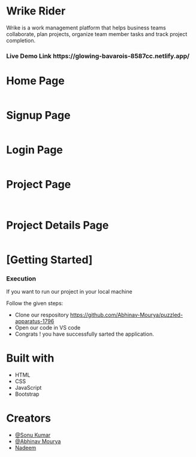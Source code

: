 # Wrike Rider
Wrike is a work management platform that helps business teams collaborate, plan projects, organize team member tasks and track project completion.
<h3>Live Demo Link https://glowing-bavarois-8587cc.netlify.app/ </h3>

 <h1>Home Page</h1>
    <img src="https://i.postimg.cc/XYDxnD34/Screenshot-2023-02-27-at-10-23-29-PM.png" alt="">
  <h1>Signup Page</h1>
    <img src="https://i.postimg.cc/htw8kzbG/Screenshot-2023-02-27-at-10-23-46-PM.png" alt="">
     <h1>Login Page</h1>
    <img src="https://i.postimg.cc/26C1MrJ6/Screenshot-2023-02-27-at-10-23-38-PM.png" alt="">
     <h1>Project Page</h1>
    <img src="https://i.postimg.cc/L8N45L0H/Screenshot-2023-02-27-at-10-25-11-PM.png" alt="">
    <img src="https://i.postimg.cc/ZKmJLVGb/Screenshot-2023-02-27-at-10-25-19-PM.png" alt="">
    <img src="https://i.postimg.cc/HkhGF2h7/Screenshot-2023-02-27-at-10-25-37-PM.png" alt="">
<!--     <img src="https://i.postimg.cc/rs8YD0Hk/Screenshot-2023-02-27-at-10-25-56-PM.png" alt=""> -->
    <img src="https://i.postimg.cc/25Qwnjh8/Screenshot-2023-02-27-at-10-26-40-PM.png" alt="">
    <h1>Project Details Page</h1>
    <img src="https://i.postimg.cc/N0DXgKRT/Screenshot-2023-02-27-at-10-26-52-PM.png" alt="">
    <h1>[Getting Started]</h1>
    <h3>Execution</h3>
    <p>If you want to run our project in your local machine</p>
    <p>Follow the given steps:</p>
    <ul>
        <li>Clone our respository <a href="https://github.com/Abhinav-Mourya/puzzled-apparatus-1796">https://github.com/Abhinav-Mourya/puzzled-apparatus-1796</a></li>
        <li>Open our code in VS code </li>
 <li>Congrats !  you have successfully sarted the application.</li>
    </ul>
        <h1>Built with</h1>
    <ul>
        <li>HTML</li>
        <li>CSS</li>
        <li>JavaScript</li>
        <li>Bootstrap</li>
    </ul>
        <h1>Creators</h1>
    <ul>
     <li><a href="https://github.com/sonu25122000">@Sonu Kumar</a></li>
    <li><a href="https://github.com/Abhinav-Mourya">@Abhinav Mourya</a></li>
   <li><a href="https://github.com/nadeemm763">Nadeem</a></li> 
  
        
        
        


